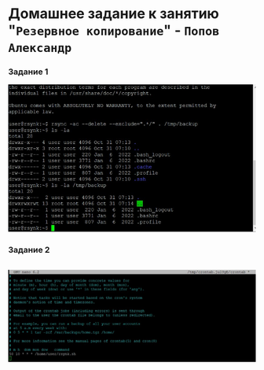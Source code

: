 # Домашнее задание к занятию "`Резервное копирование`" - `Попов Александр`


### Задание 1

![alt text](https://github.com/alex1co/hw-05/blob/main/img/rsynk1.jpg)

### Задание 2

![alt text](https://github.com/alex1co/hw-05/blob/main/img/rsync%202.jpg)
---


